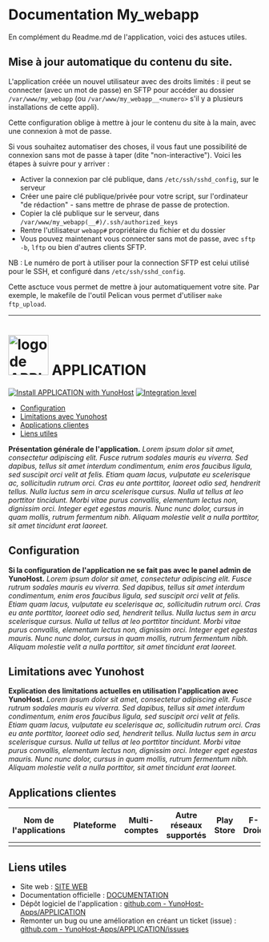 # Documentation My_webapp

En complément du Readme.md de l'application, voici des astuces utiles.

## Mise à jour automatique du contenu du site.

L'application créée un nouvel utilisateur avec des droits limités : il peut se connecter (avec un mot de passe) en SFTP pour accéder au dossier `/var/www/my_webapp` (ou `/var/www/my_webapp__<numero>` s'il y a plusieurs installations de cette appli).

Cette configuration oblige à mettre à jour le contenu du site à la main, avec une connexion à mot de passe.

Si vous souhaitez automatiser des choses, il vous faut une possibilité de connexion sans mot de passe à taper (dite "non-interactive"). Voici les étapes à suivre pour y arriver :
- Activer la connexion par clé publique, dans `/etc/ssh/sshd_config`, sur le serveur
- Créer une paire clé publique/privée pour votre script, sur l'ordinateur "de rédaction" - sans mettre de phrase de passe de protection.
- Copier la clé publique sur le serveur, dans `/var/www/my_webapp(__#)/.ssh/authorized_keys`
- Rentre l'utilisateur `webapp#` propriétaire du fichier et du dossier
- Vous pouvez maintenant vous connecter sans mot de passe, avec `sftp -b`, `lftp` ou bien d'autres clients SFTP.

NB : Le numéro de port à utiliser pour la connection SFTP est celui utilisé pour le SSH, et configuré dans `/etc/ssh/sshd_config`.

Cette asctuce vous permet de mettre à jour automatiquement votre site. Par exemple, le makefile de l'outil Pelican vous permet d'utiliser `make ftp_upload`.


---------------------------

# <img src="/images/APPLICATION_logo.svg" width="80px" alt="logo de APPLICATION"> APPLICATION

[![Install APPLICATION with YunoHost](https://install-app.yunohost.org/install-with-yunohost.png)](https://install-app.yunohost.org/?app=APPLICATION) [![Integration level](https://dash.yunohost.org/integration/APPLICATION.svg)](https://dash.yunohost.org/appci/app/APPLICATION)

- [Configuration](#configuration)
- [Limitations avec Yunohost](#limitations-avec-yunohost)
- [Applications clientes](#applications-clients)
- [Liens utiles](#liens-utiles)

**Présentation générale de l'application.** *Lorem ipsum dolor sit amet, consectetur adipiscing elit. Fusce rutrum sodales mauris eu viverra. Sed dapibus, tellus sit amet interdum condimentum, enim eros faucibus ligula, sed suscipit orci velit at felis. Etiam quam lacus, vulputate eu scelerisque ac, sollicitudin rutrum orci. Cras eu ante porttitor, laoreet odio sed, hendrerit tellus. Nulla luctus sem in arcu scelerisque cursus. Nulla ut tellus at leo porttitor tincidunt. Morbi vitae purus convallis, elementum lectus non, dignissim orci. Integer eget egestas mauris. Nunc nunc dolor, cursus in quam mollis, rutrum fermentum nibh. Aliquam molestie velit a nulla porttitor, sit amet tincidunt erat laoreet.*

## Configuration

**Si la configuration de l'application ne se fait pas avec le panel admin de YunoHost.** *Lorem ipsum dolor sit amet, consectetur adipiscing elit. Fusce rutrum sodales mauris eu viverra. Sed dapibus, tellus sit amet interdum condimentum, enim eros faucibus ligula, sed suscipit orci velit at felis. Etiam quam lacus, vulputate eu scelerisque ac, sollicitudin rutrum orci. Cras eu ante porttitor, laoreet odio sed, hendrerit tellus. Nulla luctus sem in arcu scelerisque cursus. Nulla ut tellus at leo porttitor tincidunt. Morbi vitae purus convallis, elementum lectus non, dignissim orci. Integer eget egestas mauris. Nunc nunc dolor, cursus in quam mollis, rutrum fermentum nibh. Aliquam molestie velit a nulla porttitor, sit amet tincidunt erat laoreet.*

## Limitations avec Yunohost

**Explication des limitations actuelles en utilisation l'application avec YunoHost.** *Lorem ipsum dolor sit amet, consectetur adipiscing elit. Fusce rutrum sodales mauris eu viverra. Sed dapibus, tellus sit amet interdum condimentum, enim eros faucibus ligula, sed suscipit orci velit at felis. Etiam quam lacus, vulputate eu scelerisque ac, sollicitudin rutrum orci. Cras eu ante porttitor, laoreet odio sed, hendrerit tellus. Nulla luctus sem in arcu scelerisque cursus. Nulla ut tellus at leo porttitor tincidunt. Morbi vitae purus convallis, elementum lectus non, dignissim orci. Integer eget egestas mauris. Nunc nunc dolor, cursus in quam mollis, rutrum fermentum nibh. Aliquam molestie velit a nulla porttitor, sit amet tincidunt erat laoreet.*

## Applications clientes

| Nom de l'applications | Plateforme | Multi-comptes | Autre réseaux supportés | Play Store | F-Droid | Apple Store | *Autres* |
|-----------------------|------------|---------------|-------------------------|------------|---------|-------------|----------|
|                       |            |               |                         |            |         |             |          |

## Liens utiles

 + Site web : [SITE WEB](#)
 + Documentation officielle : [DOCUMENTATION](#)
 + Dépôt logiciel de l'application : [github.com - YunoHost-Apps/APPLICATION](https://github.com/YunoHost-Apps/APPLICATION_ynh)
 + Remonter un bug ou une amélioration en créant un ticket (issue) : [github.com - YunoHost-Apps/APPLICATION/issues](https://github.com/YunoHost-Apps/APPLICATION_ynh/issues)
